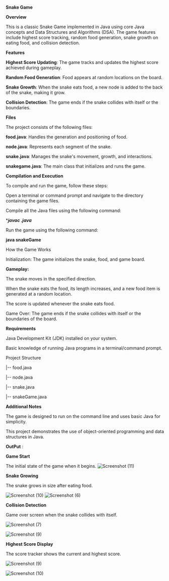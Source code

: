 **Snake Game**

**Overview**

This is a classic Snake Game implemented in Java using core Java concepts and Data Structures and Algorithms (DSA). The game features include highest score tracking, random food generation, snake growth on eating food, and collision detection.

**Features**

**Highest Score Updating**: The game tracks and updates the highest score achieved during gameplay.

**Random Food Generation**: Food appears at random locations on the board.

**Snake Growth**: When the snake eats food, a new node is added to the back of the snake, making it grow.

**Collision Detection**: The game ends if the snake collides with itself or the boundaries.

**Files**

The project consists of the following files:

**food.java**: Handles the generation and positioning of food.

**node.java**: Represents each segment of the snake.

**snake.java**: Manages the snake's movement, growth, and interactions.

**snakegame.java**: The main class that initializes and runs the game.

**Compilation and Execution**

To compile and run the game, follow these steps:

Open a terminal or command prompt and navigate to the directory containing the game files.

Compile all the Java files using the following command:

****javac *.java****

Run the game using the following command:

**java snakeGame**

How the Game Works

Initialization: The game initializes the snake, food, and game board.

**Gameplay:**

The snake moves in the specified direction.

When the snake eats the food, its length increases, and a new food item is generated at a random location.

The score is updated whenever the snake eats food.

Game Over: The game ends if the snake collides with itself or the boundaries of the board.

**Requirements**

Java Development Kit (JDK) installed on your system.

Basic knowledge of running Java programs in a terminal/command prompt.

Project Structure

|-- food.java

|-- node.java

|-- snake.java

|-- snakeGame.java

**Additional Notes**

The game is designed to run on the command line and uses basic Java for simplicity.

This project demonstrates the use of object-oriented programming and data structures in Java.

**OutPut** :

**Game Start**

The initial state of the game when it begins.
![Screenshot (11)](https://github.com/user-attachments/assets/cb1af001-fe50-4aea-9f0e-69cb752aeae4)


**Snake Growing**

The snake grows in size after eating food.

![Screenshot (10)](https://github.com/user-attachments/assets/22bcaeec-b6e8-46b1-b08d-37fc50d8d74b)
![Screenshot (6)](https://github.com/user-attachments/assets/aaca1935-2ac7-42dc-9601-899df3f354eb)

**Collision Detection**

Game over screen when the snake collides with itself.

![Screenshot (7)](https://github.com/user-attachments/assets/cd5c7461-76f0-4203-9f0d-ebe3e57c6433)

![Screenshot (9)](https://github.com/user-attachments/assets/9f9d1480-a359-4f38-9d4e-5e9ffd1e0b75)



**Highest Score Display**

The score tracker shows the current and highest score.

![Screenshot (9)](https://github.com/user-attachments/assets/c85719f4-3857-4fc3-8f6a-c760b857f40a)

![Screenshot (10)](https://github.com/user-attachments/assets/93058aa6-65da-4a17-993e-68e1e8063ff8)



